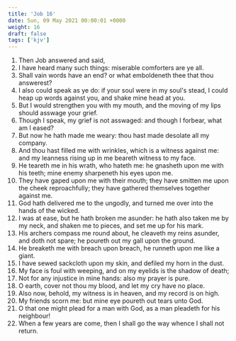 ```yaml
---
title: 'Job 16'
date: Sun, 09 May 2021 00:00:01 +0000
weight: 16
draft: false
tags: ['kjv'] 
---
```


1. Then Job answered and said,
2. I have heard many such things: miserable comforters are ye all.
3. Shall vain words have an end? or what emboldeneth thee that thou answerest?
4. I also could speak as ye do: if your soul were in my soul's stead, I could heap up words against you, and shake mine head at you.
5. But I would strengthen you with my mouth, and the moving of my lips should asswage your grief.
6. Though I speak, my grief is not asswaged: and though I forbear, what am I eased?
7. But now he hath made me weary: thou hast made desolate all my company.
8. And thou hast filled me with wrinkles, which is a witness against me: and my leanness rising up in me beareth witness to my face.
9. He teareth me in his wrath, who hateth me: he gnasheth upon me with his teeth; mine enemy sharpeneth his eyes upon me.
10. They have gaped upon me with their mouth; they have smitten me upon the cheek reproachfully; they have gathered themselves together against me.
11. God hath delivered me to the ungodly, and turned me over into the hands of the wicked.
12. I was at ease, but he hath broken me asunder: he hath also taken me by my neck, and shaken me to pieces, and set me up for his mark.
13. His archers compass me round about, he cleaveth my reins asunder, and doth not spare; he poureth out my gall upon the ground.
14. He breaketh me with breach upon breach, he runneth upon me like a giant.
15. I have sewed sackcloth upon my skin, and defiled my horn in the dust.
16. My face is foul with weeping, and on my eyelids is the shadow of death;
17. Not for any injustice in mine hands: also my prayer is pure.
18. O earth, cover not thou my blood, and let my cry have no place.
19. Also now, behold, my witness is in heaven, and my record is on high.
20. My friends scorn me: but mine eye poureth out tears unto God.
21. O that one might plead for a man with God, as a man pleadeth for his neighbour!
22. When a few years are come, then I shall go the way whence I shall not return.
